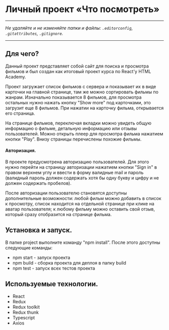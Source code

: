# Личный проект «Что посмотреть»

---

_Не удаляйте и не изменяйте папки и файлы:_
_`.editorconfig`, `.gitattributes`, `.gitignore`._

---
## Для чего?

Данный проект представляет собой сайт для поиска и просмотра фильмов и был создан как итоговый проект курса по React'у HTML Academy.

Проект загружает список фильмов с сервера и показывает их в виде карточки на главной странице, там же можно сортировать фильмы по жанрам. Изначально показывается 8 фильмов, для просмотра остальных нужно нажать кнопку "Show more" под карточками, это загрузит еще 8 фильмов. При нажатии на карточку фильма, открывается его страница.

На странице фильмов, переключая вкладки можно увидеть общую информацию о фильме, детальную информацию или отзывы пользователей. Можно открыть плеер для просмотра фильма нажатием кнопки "Play". Внизу страницы перечислены похожие фильмы.

#### Авторизация.

В проекте предусмотрена авторизацию пользователей. Для этого нужно перейти на страницу авторизации нажатием кнопки "Sign in" в правом верхнем углу и ввести в форму валидные mail и пароль (валидный пароль должен содержать хотя бы одну букву и цифру и не должен содержать пробелов). 

После авторизации пользователю становятся доступны дополнительные возможности: любой фильм можно добавить в список к просмотру, список находится на отдельной странице при клике на аватар пользователя; к любому фильму можно оставить свой отзыв, который сразу отобразится на странице фильма.

## Установка и запуск.

В папке project выполните команду "npm install". После этого доступны следующие команды:

* npm start - запуск проекта
* npm build - сборка проекта для деплоя в папку build 
* npm test - запуск всех тестов проекта

## Используемые технологии.

* React
* Redux
* Redux toolkit
* Redux thunk
* Typescript
* Axios